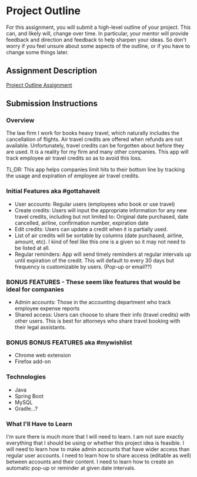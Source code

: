# Project Outline
For this assignment, you will submit a high-level outline of your project. This can, and likely will, change over time. In particular, your mentor will provide feedback and direction and feedback to help sharpen your ideas. So don't worry if you feel unsure about some aspects of the outline, or if you have to change some things later.

## Assignment Description
[Project Outline Assignment](https://education.launchcode.org/liftoff/assignments/project-outline/)

## Submission Instructions

### Overview
The law firm I work for books heavy travel, which naturally includes the cancellation of flights. Air travel credits are offered when refunds are not available. Unfortunately, travel credits can be forgotten about before they are used. It is a reality for my firm and many other companies. This app will track employee air travel credits so as to avoid this loss.

TL;DR: This app helps companies limit hits to their bottom line by tracking the usage and expiration of employee air travel credits.

### Initial Features aka #gottahaveit
- User accounts: Regular users (employees who book or use travel)
- Create credits: Users will input the appropriate information for any new travel credits, including but not limited to: Original date purchased, date cancelled, airline, confirmation number, expiration date
- Edit credits: Users can update a credit when it is partially used.
- List of air credits will be sortable by columns (date purchased, airline, amount, etc). I kind of feel like this one is a given so it may not need to be listed at all.
- Regular reminders: App will send timely reminders at regular intervals up until expiration of the credit. This will default to every 30 days but frequency is customizable by users. (Pop-up or email??)

### BONUS FEATURES - These seem like features that would be ideal for companies
- Admin accounts: Those in the accounting department who track employee expense reports
- Shared access: Users can choose to share their info (travel credits) with other users. This is best for attorneys who share travel booking with their legal assistants.

### BONUS BONUS FEATURES aka #mywishlist
- Chrome web extension
- Firefox add-on

### Technologies
- Java
- Spring Boot
- MySQL
- Gradle...?

### What I'll Have to Learn
I'm sure there is much more that I will need to learn. I am not sure exactly everything that I should be using or whether this project idea is feasible.
I will need to learn how to make admin accounts that have wider access than regular user accounts.
I need to learn how to share access (editable as well) between accounts and their content.
I need to learn how to create an automatic pop-up or reminder at given date intervals.